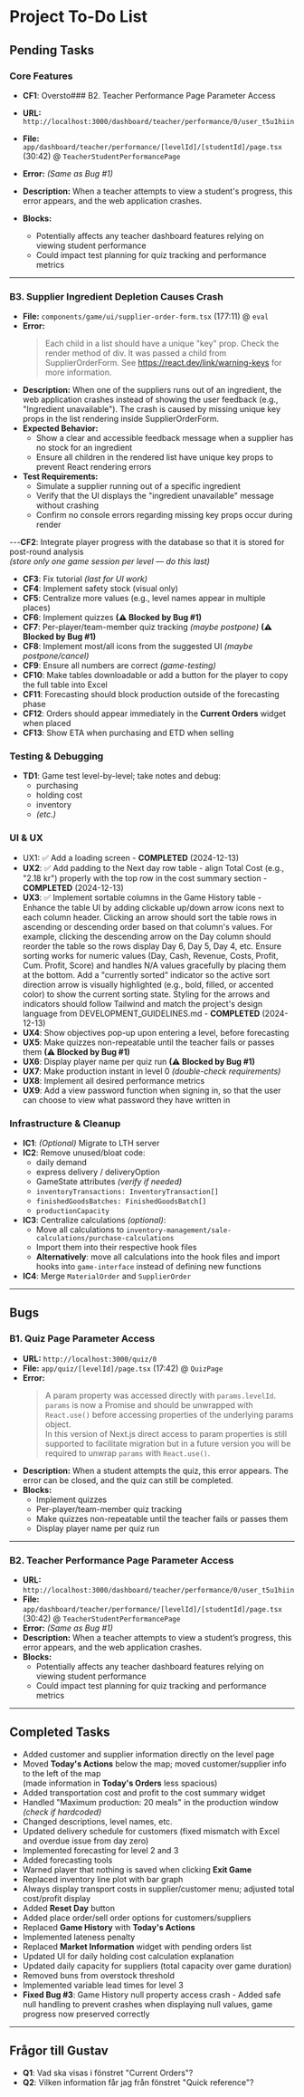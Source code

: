 # Project To-Do List

## Pending Tasks

### Core Features

- **CF1**: Oversto### B2. Teacher Performance Page Parameter Access

- **URL:** `http://localhost:3000/dashboard/teacher/performance/0/user_t5u1hiin`
- **File:** `app/dashboard/teacher/performance/[levelId]/[studentId]/page.tsx` (30:42) @ `TeacherStudentPerformancePage`
- **Error:** _(Same as Bug #1)_
- **Description:** When a teacher attempts to view a student's progress, this error appears, and the web application crashes.
- **Blocks:**
  - Potentially affects any teacher dashboard features relying on viewing student performance
  - Could impact test planning for quiz tracking and performance metrics

---

### B3. Supplier Ingredient Depletion Causes Crash

- **File:** `components/game/ui/supplier-order-form.tsx` (177:11) @ `eval`
- **Error:**
  > Each child in a list should have a unique "key" prop.
  > Check the render method of div. It was passed a child from SupplierOrderForm. See https://react.dev/link/warning-keys for more information.
- **Description:** When one of the suppliers runs out of an ingredient, the web application crashes instead of showing the user feedback (e.g., "Ingredient unavailable"). The crash is caused by missing unique key props in the list rendering inside SupplierOrderForm.
- **Expected Behavior:**
  - Show a clear and accessible feedback message when a supplier has no stock for an ingredient
  - Ensure all children in the rendered list have unique key props to prevent React rendering errors
- **Test Requirements:**
  - Simulate a supplier running out of a specific ingredient
  - Verify that the UI displays the "ingredient unavailable" message without crashing
  - Confirm no console errors regarding missing key props occur during render

---**CF2**: Integrate player progress with the database so that it is stored for post-round analysis  
 _(store only one game session per level — do this last)_

- **CF3**: Fix tutorial _(last for UI work)_
- **CF4**: Implement safety stock (visual only)
- **CF5**: Centralize more values (e.g., level names appear in multiple places)
- **CF6**: Implement quizzes **(⚠ Blocked by Bug #1)**
- **CF7**: Per-player/team-member quiz tracking _(maybe postpone)_ **(⚠ Blocked by Bug #1)**
- **CF8**: Implement most/all icons from the suggested UI _(maybe postpone/cancel)_
- **CF9**: Ensure all numbers are correct _(game-testing)_
- **CF10**: Make tables downloadable or add a button for the player to copy the full table into Excel
- **CF11**: Forecasting should block production outside of the forecasting phase
- **CF12**: Orders should appear immediately in the **Current Orders** widget when placed
- **CF13**: Show ETA when purchasing and ETD when selling

### Testing & Debugging

- **TD1**: Game test level-by-level; take notes and debug:
  - purchasing
  - holding cost
  - inventory
  - _(etc.)_

### UI & UX

- UX1: ✅ Add a loading screen - **COMPLETED** (2024-12-13)
- **UX2**: ✅ Add padding to the Next day row table - align Total Cost (e.g., "2.18 kr") properly with the top row in the cost summary section - **COMPLETED** (2024-12-13)
- **UX3**: ✅ Implement sortable columns in the Game History table - Enhance the table UI by adding clickable up/down arrow icons next to each column header. Clicking an arrow should sort the table rows in ascending or descending order based on that column's values. For example, clicking the descending arrow on the Day column should reorder the table so the rows display Day 6, Day 5, Day 4, etc. Ensure sorting works for numeric values (Day, Cash, Revenue, Costs, Profit, Cum. Profit, Score) and handles N/A values gracefully by placing them at the bottom. Add a "currently sorted" indicator so the active sort direction arrow is visually highlighted (e.g., bold, filled, or accented color) to show the current sorting state. Styling for the arrows and indicators should follow Tailwind and match the project's design language from DEVELOPMENT_GUIDELINES.md - **COMPLETED** (2024-12-13)
- **UX4**: Show objectives pop-up upon entering a level, before forecasting
- **UX5**: Make quizzes non-repeatable until the teacher fails or passes them **(⚠ Blocked by Bug #1)**
- **UX6**: Display player name per quiz run **(⚠ Blocked by Bug #1)**
- **UX7**: Make production instant in level 0 _(double-check requirements)_
- **UX8**: Implement all desired performance metrics
- **UX9**: Add a view password function when signing in, so that the user can choose to view what password they have written in

### Infrastructure & Cleanup

- **IC1**: _(Optional)_ Migrate to LTH server
- **IC2**: Remove unused/bloat code:
  - daily demand
  - express delivery / deliveryOption
  - GameState attributes _(verify if needed)_
  - `inventoryTransactions: InventoryTransaction[]`
  - `finishedGoodsBatches: FinishedGoodsBatch[]`
  - `productionCapacity`
- **IC3**: Centralize calculations _(optional)_:
  - Move all calculations to `inventory-management/sale-calculations/purchase-calculations`
  - Import them into their respective hook files
  - **Alternatively**: move all calculations into the hook files and import hooks into `game-interface` instead of defining new functions
- **IC4**: Merge `MaterialOrder` and `SupplierOrder`

---

## Bugs

### B1. Quiz Page Parameter Access

- **URL:** `http://localhost:3000/quiz/0`
- **File:** `app/quiz/[levelId]/page.tsx` (17:42) @ `QuizPage`
- **Error:**
  > A param property was accessed directly with `params.levelId`. `params` is now a Promise and should be unwrapped with `React.use()` before accessing properties of the underlying params object.  
  > In this version of Next.js direct access to param properties is still supported to facilitate migration but in a future version you will be required to unwrap `params` with `React.use()`.
- **Description:** When a student attempts the quiz, this error appears. The error can be closed, and the quiz can still be completed.
- **Blocks:**
  - Implement quizzes
  - Per-player/team-member quiz tracking
  - Make quizzes non-repeatable until the teacher fails or passes them
  - Display player name per quiz run

---

### B2. Teacher Performance Page Parameter Access

- **URL:** `http://localhost:3000/dashboard/teacher/performance/0/user_t5u1hiin`
- **File:** `app/dashboard/teacher/performance/[levelId]/[studentId]/page.tsx` (30:42) @ `TeacherStudentPerformancePage`
- **Error:** _(Same as Bug #1)_
- **Description:** When a teacher attempts to view a student’s progress, this error appears, and the web application crashes.
- **Blocks:**
  - Potentially affects any teacher dashboard features relying on viewing student performance
  - Could impact test planning for quiz tracking and performance metrics

---

## Completed Tasks

- Added customer and supplier information directly on the level page
- Moved **Today's Actions** below the map; moved customer/supplier info to the left of the map  
  (made information in **Today's Orders** less spacious)
- Added transportation cost and profit to the cost summary widget
- Handled "Maximum production: 20 meals" in the production window _(check if hardcoded)_
- Changed descriptions, level names, etc.
- Updated delivery schedule for customers (fixed mismatch with Excel and overdue issue from day zero)
- Implemented forecasting for level 2 and 3
- Added forecasting tools
- Warned player that nothing is saved when clicking **Exit Game**
- Replaced inventory line plot with bar graph
- Always display transport costs in supplier/customer menu; adjusted total cost/profit display
- Added **Reset Day** button
- Added place order/sell order options for customers/suppliers
- Replaced **Game History** with **Today's Actions**
- Implemented lateness penalty
- Replaced **Market Information** widget with pending orders list
- Updated UI for daily holding cost calculation explanation
- Updated daily capacity for suppliers (total capacity over game duration)
- Removed buns from overstock threshold
- Implemented variable lead times for level 3
- **Fixed Bug #3**: Game History null property access crash - Added safe null handling to prevent crashes when displaying null values, game progress now preserved correctly

---

## Frågor till Gustav

- **Q1**: Vad ska visas i fönstret "Current Orders"?
- **Q2**: Vilken information får jag från fönstret "Quick reference"?
